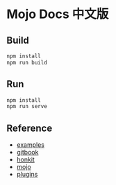 # Mojo Docs 中文版

## Build

```bash
npm install
npm run build
```



## Run

```bash
npm install
npm run serve
```



## Reference

- [examples](https://honkit.netlify.app/examples)
- [gitbook](https://jiangming_gitee.gitee.io/gitbook/)
- [honkit](https://github.com/honkit/honkit)
- [mojo](https://docs.modular.com/mojo/)
- [plugins](https://segmentfault.com/a/1190000019806829)

